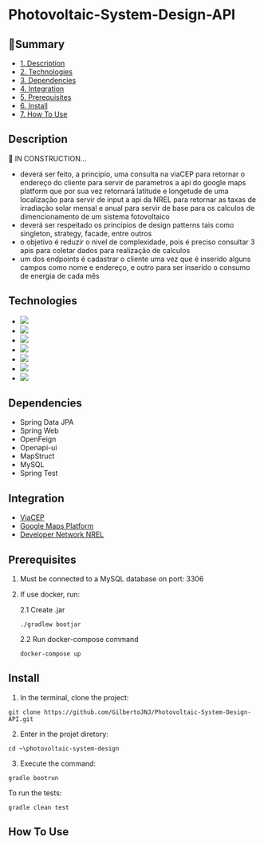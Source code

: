# Photovoltaic-System-Design-API
## :book:Summary 
* [1. Description](#description)
* [2. Technologies](#technologies)
* [3. Dependencies](#dependencies)
* [4. Integration](#integration)
* [5. Prerequisites](#prerequisites)
* [6. Install](#install)
* [7. How To Use](#how-to-use)

## Description
:construction: IN CONSTRUCTION...
- deverá ser feito, a principio, uma consulta na viaCEP para retornar o endereço do cliente para servir de parametros a api do google maps platform 
que por sua vez retornará latitude e longetude de uma localização para servir de input a api da NREL para retornar as taxas de irradiação solar mensal e anual
para servir de base para os calculos de dimencionamento de um sistema fotovoltaico
- deverá ser respeitado os principios de design patterns tais como singleton, strategy, facade, entre outros
- o objetivo é reduzir o nivel de complexidade, pois é preciso consultar 3 apis para coletar dados para realização de calculos
- um dos endpoints é cadastrar o cliente uma vez que é inserido alguns campos como nome e endereço, e outro para ser inserido o consumo de energia de cada mês

## Technologies
- <img src="https://img.shields.io/static/v1?label=kotlin&message=language&color=violet&style=for-the-badge&logo=kotlin"/>
- <img src="https://img.shields.io/static/v1?label=gradle&message=build&color=darkgreen&style=for-the-badge&logo=gradle"/>
- <img src="https://img.shields.io/static/v1?label=docker&message=container&color=cyan&style=for-the-badge&logo=docker"/>
- <img src="https://img.shields.io/static/v1?label=mysql&message=database&color=blue&style=for-the-badge&logo=mysql"/>
- <img src="https://img.shields.io/static/v1?label=spring&message=framework&color=green&style=for-the-badge&logo=spring"/>
- <img src="https://img.shields.io/static/v1?label=junit&message=tests&color=darkgreen&style=for-the-badge&logo=junit5"/>
- <img src="https://img.shields.io/static/v1?label=aws&message=deploy&color=orange&style=for-the-badge&logo=amazonaws"/>

## Dependencies
 - Spring Data JPA
 - Spring Web
 - OpenFeign
 - Openapi-ui
 - MapStruct
 - MySQL
 - Spring Test
 
## Integration
 - [ViaCEP](https://viacep.com.br/)
 - [Google Maps Platform](https://mapsplatform.google.com/intl/pt-BR/)
 - [Developer Network NREL](https://developer.nrel.gov/)

## Prerequisites
1. Must be connected to a MySQL database on port: 3306


2. If use docker, run:

    2.1 Create .jar
    ```shell script
    ./gradlew bootjar 
    ```
    2.2 Run docker-compose command
    ```shell script
    docker-compose up 
    ```

## Install 
1. In the terminal, clone the project:
```shell script
git clone https://github.com/GilbertoJNJ/Photovoltaic-System-Design-API.git

```

2. Enter in the projet diretory:
```shell script
cd ~\photovoltaic-system-design
```

3. Execute the command:
```shell script
gradle bootrun
```

To run the tests:
```shell script
gradle clean test
```

## How To Use
